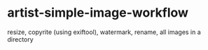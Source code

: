 # artist-simple-image-workflow
 resize, copyrite (using exiftool), watermark, rename, all images in a directory
